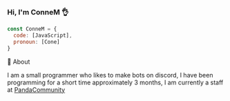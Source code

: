 ### Hi, I'm ConneM 👌

```js
const ConneM = {
  code: [JavaScript],
  pronoun: [Cone]
}
```

🐒 About 

I am a small programmer who likes to make bots on discord, I have been programming for a short time approximately 3 months, I am currently a staff at [PandaCommunity](https://discord.gg/panda-community)

<!--
**ConneM/ConneM** is a ✨ _special_ ✨ repository because its `README.md` (this file) appears on your GitHub profile.

Here are some ideas to get you started:

- 🔭 I’m currently working on ...
- 🌱 I’m currently learning ...
- 👯 I’m looking to collaborate on ...
- 🤔 I’m looking for help with ...
- 💬 Ask me about ...
- 📫 How to reach me: ...
- 😄 Pronouns: ...
- ⚡ Fun fact: ...
-->
